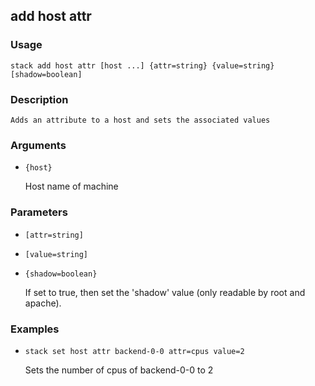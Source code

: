 ## add host attr

### Usage

`stack add host attr [host ...] {attr=string} {value=string} [shadow=boolean]`

### Description


	Adds an attribute to a host and sets the associated values 

	

### Arguments

* `{host}`

   Host name of machine


### Parameters
* `[attr=string]`
* `[value=string]`
* `{shadow=boolean}`

   If set to true, then set the 'shadow' value (only readable by root
	and apache).

### Examples

* `stack set host attr backend-0-0 attr=cpus value=2`

   Sets the number of cpus of backend-0-0 to 2



